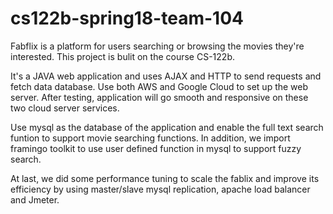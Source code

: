 # cs122b-spring18-team-104

Fabflix is a platform for users searching or browsing the movies they're interested. This project is bulit on the course CS-122b.

It's a JAVA web application and uses AJAX and HTTP to send requests and fetch data database.
Use both AWS and Google Cloud to set up the web server. After testing, application will go smooth and responsive on these two 
cloud server services.

Use mysql as the database of the application and enable the full text search funtion to support movie searching functions. 
In addition, we import framingo toolkit to use user defined function in mysql to support fuzzy search.

At last, we did some performance tuning to scale the fablix and improve its efficiency by using master/slave mysql replication,
apache load balancer and Jmeter.
